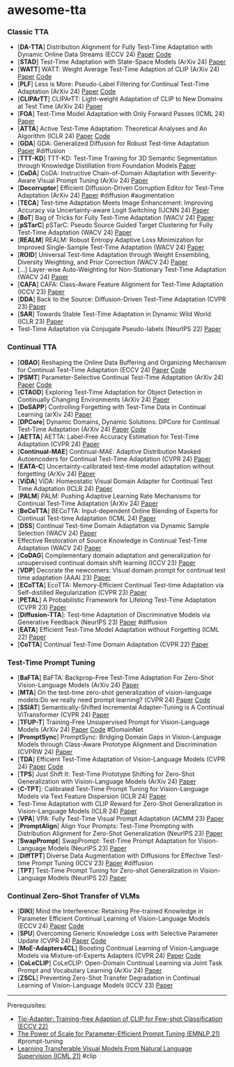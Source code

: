 # awesome-tta


### Classic TTA
- [**DA-TTA**] Distribution Alignment for Fully Test-Time Adaptation with Dynamic Online Data Streams (ECCV 24) [Paper](https://arxiv.org/pdf/2407.12128) [Code](https://github.com/WZq975/DA-TTA)
- [**STAD**] Test-Time Adaptation with State-Space Models (ArXiv 24) [Paper](https://arxiv.org/pdf/2407.12492)
- [**WATT**] WATT: Weight Average Test-Time Adaption of CLIP (ArXiv 24) [Paper](https://arxiv.org/pdf/2406.13875) [Code](https://github.com/Mehrdad-Noori/WATT)
- [**PLF**] Less is More: Pseudo-Label Filtering for Continual Test-Time Adaptation (ArXiv 24) [Paper](https://arxiv.org/pdf/2406.02609) [Code](https://github.com/tjy1423317192/PLF)
- [**CLIPArTT**] CLIPArTT: Light-weight Adaptation of CLIP to New Domains at Test Time (ArXiv 24) [Paper](https://arxiv.org/pdf/2405.00754)
- [**FOA**] Test-Time Model Adaptation with Only Forward Passes (ICML 24) [Paper](https://arxiv.org/pdf/2404.01650)
- [**ATTA**] Active Test-Time Adaptation: Theoretical Analyses and An Algorithm (ICLR 24) [Paper](https://arxiv.org/pdf/2404.05094.pdf) [Code](https://github.com/divelab/ATTA)
- [**GDA**] GDA: Generalized Diffusion for Robust Test-time Adaptation [Paper](https://arxiv.org/pdf/2404.00095.pdf) #diffusion
- [**TTT-KD**] TTT-KD: Test-Time Training for 3D Semantic Segmentation through Knowledge Distillation from Foundation Models [Paper](https://arxiv.org/pdf/2403.11691.pdf)
- [**CoDA**] CoDA: Instructive Chain-of-Domain Adaptation with Severity-Aware Visual Prompt Tuning (ArXiv 24) [Paper](https://arxiv.org/pdf/2403.17369.pdf)
- [**Decorruptor**] Efficient Diffusion-Driven Corruption Editor for Test-Time Adaptation (ArXiv 24) [Paper](https://arxiv.org/pdf/2403.10911.pdf) #diffusion #augmentation
- [**TECA**] Test-time Adaptation Meets Image Enhancement: Improving Accuracy via Uncertainty-aware Logit Switching (IJCNN 24) [Paper](https://arxiv.org/pdf/2403.17423.pdf)
- [**BoT**] Bag of Tricks for Fully Test-Time Adaptation (WACV 24) [Paper](https://openaccess.thecvf.com/content/WACV2024/papers/Mounsaveng_Bag_of_Tricks_for_Fully_Test-Time_Adaptation_WACV_2024_paper.pdf)
- [**pSTarC**] pSTarC: Pseudo Source Guided Target Clustering for Fully Test-Time Adaptation (WACV 24) [Paper](https://openaccess.thecvf.com/content/WACV2024/papers/Sreenivas_pSTarC_Pseudo_Source_Guided_Target_Clustering_for_Fully_Test-Time_Adaptation_WACV_2024_paper.pdf)
- [**REALM**] REALM: Robust Entropy Adaptive Loss Minimization for Improved Single-Sample Test-Time Adaptation (WACV 24) [Paper](https://openaccess.thecvf.com/content/WACV2024/papers/Seto_REALM_Robust_Entropy_Adaptive_Loss_Minimization_for_Improved_Single-Sample_Test-Time_WACV_2024_paper.pdf)
- [**ROID**] Universal Test-time Adaptation through Weight Ensembling, Diversity Weighting, and Prior Correction (WACV 24) [Paper](https://openaccess.thecvf.com/content/WACV2024/papers/Marsden_Universal_Test-Time_Adaptation_Through_Weight_Ensembling_Diversity_Weighting_and_Prior_WACV_2024_paper.pdf)
- [...] Layer-wise Auto-Weighting for Non-Stationary Test-Time Adaptation (WACV 24) [Paper](https://openaccess.thecvf.com/content/WACV2024/papers/Park_Layer-Wise_Auto-Weighting_for_Non-Stationary_Test-Time_Adaptation_WACV_2024_paper.pdf)
- [**CAFA**] CAFA: Class-Aware Feature Alignment for Test-Time Adaptation (ICCV 23) [Paper](https://openaccess.thecvf.com/content/ICCV2023/papers/Jung_CAFA_Class-Aware_Feature_Alignment_for_Test-Time_Adaptation_ICCV_2023_paper.pdf)
- [**DDA**] Back to the Source: Diffusion-Driven Test-Time Adaptation (CVPR 23) [Paper](https://openaccess.thecvf.com/content/CVPR2023/papers/Gao_Back_to_the_Source_Diffusion-Driven_Adaptation_To_Test-Time_Corruption_CVPR_2023_paper.pdf)
- [**SAR**] Towards Stable Test-Time Adaptation in Dynamic Wild World (ICLR 23) [Paper](https://arxiv.org/pdf/2302.12400.pdf)
- Test-Time Adaptation via Conjugate Pseudo-labels (NeurIPS 22) [Paper](https://proceedings.neurips.cc/paper_files/paper/2022/file/28e9eff897f98372409b40ae1ed3ea4c-Paper-Conference.pdf)

### Continual TTA
- [**OBAO**] Reshaping the Online Data Buffering and Organizing Mechanism for Continual Test-Time Adaptation (ECCV 24) [Paper](https://arxiv.org/pdf/2407.09367) [Code](https://github.com/z1358/OBAO)
- [**PSMT**] Parameter-Selective Continual Test-Time Adaptation (ArXiv 24) [Paper](https://arxiv.org/pdf/2407.02253) [Code](https://github.com/JiaxuTian/PSMT)
- [**CTAOD**] Exploring Test-Time Adaptation for Object Detection in Continually Changing Environments (ArXiv 24) [Paper](https://arxiv.org/pdf/2406.16439)
- [**DoSAPP**] Controlling Forgetting with Test-Time Data in Continual Learning (arXiv 24) [Paper](https://arxiv.org/pdf/2406.13653)
- [**DPCore**] Dynamic Domains, Dynamic Solutions: DPCore for Continual Test-Time Adaptation (ArXiv 24) [Paper](https://arxiv.org/pdf/2406.10737) [Code](https://github.com/zybeich/DPCore)
- [**AETTA**] AETTA: Label-Free Accuracy Estimation for Test-Time Adaptation (CVPR 24) [Paper](https://arxiv.org/pdf/2404.01351.pdf)
- [**Continual-MAE**] Continual-MAE: Adaptive Distribution Masked Autoencoders for Continual Test-Time Adaptation (CVPR 24) [Paper](https://arxiv.org/pdf/2312.12480.pdf)
- [**EATA-C**] Uncertainty-calibrated test-time model adaptation without forgetting (ArXiv 24) [Paper](https://arxiv.org/pdf/2403.11491.pdf)
- [**ViDA**] ViDA: Homeostatic Visual Domain Adapter for Continual Test Time Adaptation (ICLR 24) [Paper](https://arxiv.org/pdf/2306.04344)
- [**PALM**] PALM: Pushing Adaptive Learning Rate Mechanisms for Continual Test-Time Adaptation (ArXiv 24) [Paper](https://arxiv.org/pdf/2403.10650.pdf)
- [**BeCoTTA**] BECoTTA: Input-dependent Online Blending of Experts for Continual Test-time Adaptation (ICML 24) [Paper](https://arxiv.org/pdf/2402.08712.pdf)
- [**DSS**] Continual Test-time Domain Adaptation via Dynamic Sample Selection (WACV 24) [Paper](https://openaccess.thecvf.com/content/WACV2024/papers/Wang_Continual_Test-Time_Domain_Adaptation_via_Dynamic_Sample_Selection_WACV_2024_paper.pdf)
- Effective Restoration of Source Knowledge in Continual Test-Time Adaptation (WACV 24) [Paper](https://openaccess.thecvf.com/content/WACV2024/papers/Niloy_Effective_Restoration_of_Source_Knowledge_in_Continual_Test_Time_Adaptation_WACV_2024_paper.pdf)
- [**CoDAG**] Complementary domain adaptation and generalization for unsupervised continual domain shift learning (ICCV 23) [Paper](https://arxiv.org/pdf/2303.15833.pdf)
- [**VDP**] Decorate the newcomers: Visual domain prompt for continual test time adaptation (AAAI 23) [Paper](https://arxiv.org/pdf/2212.04145)
- [**ECoTTA**] EcoTTA: Memory-Efficient Continual Test-time Adaptation via Self-distilled Regularization (CVPR 23) [Paper](https://openaccess.thecvf.com/content/CVPR2023/papers/Song_EcoTTA_Memory-Efficient_Continual_Test-Time_Adaptation_via_Self-Distilled_Regularization_CVPR_2023_paper.pdf)
- [**PETAL**] A Probabilistic Framework for Lifelong Test-Time Adaptation (CVPR 23) [Paper](https://arxiv.org/pdf/2212.09713.pdf)
- [**Diffusion-TTA**]: Test-time Adaptation of Discriminative Models via Generative Feedback (NeurIPS 23) [Paper](https://arxiv.org/pdf/2311.16102) #diffusion
- [**EATA**] Efficient Test-Time Model Adaptation without Forgetting (ICML 22) [Paper](https://arxiv.org/pdf/2204.02610.pdf)
- [**CoTTA**] Continual Test-Time Domain Adaptation (CVPR 22) [Paper](https://arxiv.org/pdf/2203.13591.pdf)

### Test-Time Prompt Tuning
- [**BaFTA**] BaFTA: Backprop-Free Test-Time Adaptation For Zero-Shot Vision-Language Models (ArXiv 24) [Paper](https://arxiv.org/pdf/2406.11309) 
- [**MTA**] On the test-time zero-shot generalization of vision-language models:Do we really need prompt learning? (CVPR 24) [Paper](https://arxiv.org/pdf/2405.02266) [Code](https://github.com/MaxZanella/MTA)
- [**SSIAT**] Semantically-Shifted Incremental Adapter-Tuning is A Continual ViTransformer (CVPR 24) [Paper](https://openaccess.thecvf.com/content/CVPR2024/papers/Tan_Semantically-Shifted_Incremental_Adapter-Tuning_is_A_Continual_ViTransformer_CVPR_2024_paper.pdf)
- [**TFUP-T**] Training-Free Unsupervised Prompt for Vision-Language Models (ArXiv 24) [Paper](https://arxiv.org/pdf/2404.16339) [Code](https://github.com/wlb12345/TFUP) #DomainNet
- [**PromptSync**] PromptSync: Bridging Domain Gaps in Vision-Language Models through Class-Aware Prototype Alignment and Discrimination (CVPRW 24) [Paper](https://arxiv.org/pdf/2404.07520.pdf)
- [**TDA**] Efficient Test-Time Adaptation of Vision-Language Models (CVPR 24) [Paper](https://arxiv.org/pdf/2403.18293.pdf) [Code](https://github.com/kdiAAA/TDA)
- [**TPS**] Just Shift It: Test-Time Prototype Shifting for Zero-Shot Generalization with Vision-Language Models (ArXiv 24) [Paper](https://arxiv.org/pdf/2403.12952.pdf)
- [**C-TPT**]: Calibrated Test-Time Prompt Tuning for Vision-Language Models via Text Feature Dispersion (ICLR 24) [Paper](https://arxiv.org/pdf/2403.14119.pdf)
- Test-Time Adaptation with CLIP Reward for Zero-Shot Generalization in Vision-Language Models (ICLR 24) [Paper](https://arxiv.org/pdf/2305.18010)
- [**VPA**] VPA: Fully Test-Time Visual Prompt Adaptation (ACMM 23) [Paper](https://dl.acm.org/doi/pdf/10.1145/3581783.3611835)
- [**PromptAlign**] Align Your Prompts: Test-Time Prompting with Distribution Alignment for Zero-Shot Generalization (NeurIPS 23) [Paper](https://arxiv.org/pdf/2311.01459)
- [**SwapPrompt**] SwapPrompt: Test-Time Prompt Adaptation for Vision-Language Models (NeurIPS 23) [Paper](https://proceedings.neurips.cc/paper_files/paper/2023/file/cdd0640218a27e9e2c0e52e324e25db0-Paper-Conference.pdf)
- [**DiffTPT**] Diverse Data Augmentation with Diffusions for Effective Test-time Prompt Tuning (ICCV 23) [Paper](https://arxiv.org/pdf/2308.06038) #diffusion
- [**TPT**] Test-Time Prompt Tuning for Zero-shot Generalization in Vision-Language Models (NeurIPS 22) [Paper](https://arxiv.org/pdf/2209.07511.pdf)

### Continual Zero-Shot Transfer of VLMs
- [**DIKI**] Mind the Interference: Retaining Pre-trained Knowledge in Parameter Efficient Continual Learning of Vision-Language Models (ECCV 24) [Paper](https://arxiv.org/pdf/2407.05342) [Code](https://github.com/lloongx/DIKI)
- [**SPU**] Overcoming Generic Knowledge Loss with Selective Parameter Update (CVPR 24) [Paper](https://arxiv.org/pdf/2308.12462) [Code](https://github.com/wx-zhang/spu)
- [**MoE-Adapters4CL**] Boosting Continual Learning of Vision-Language Models via Mixture-of-Experts Adapters (CVPR 24) [Paper](https://arxiv.org/pdf/2403.11549) [Code](https://github.com/JiazuoYu/MoE-Adapters4CL)
- [**CoLeCLIP**] CoLeCLIP: Open-Domain Continual Learning via Joint Task Prompt and Vocabulary Learning (ArXiv 24) [Paper](https://arxiv.org/pdf/2403.10245.pdf)
- [**ZSCL**] Preventing Zero-Shot Transfer Degradation in Continual Learning of Vision-Language Models (ICCV 23) [Paper](https://openaccess.thecvf.com/content/ICCV2023/papers/Zheng_Preventing_Zero-Shot_Transfer_Degradation_in_Continual_Learning_of_Vision-Language_Models_ICCV_2023_paper.pdf)

---
Prerequisites:
- [Tip-Adapter: Training-free Adaption of CLIP for Few-shot Classification (ECCV 22)](https://arxiv.org/pdf/2207.09519.pdf)
- [The Power of Scale for Parameter-Efficient Prompt Tuning (EMNLP 21)](https://arxiv.org/abs/2104.08691) #prompt-tuning
- [Learning Transferable Visual Models From Natural Language Supervision (ICML 21)](https://arxiv.org/abs/2103.00020) #clip
